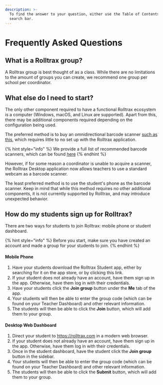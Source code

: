 ```yaml
---
description: >-
  To find the answer to your question, either use the Table of Contents or the
  search bar.
---
```


# Frequently Asked Questions

## What is a Rolltrax group?

A Rolltrax group is best thought of as a class. While there are no limitations to the amount of groups you can create, we recommend one group per school per coordinator.

## What else do I need to start?

The only other component required to have a functional Rolltrax ecosystem is a computer (Windows, macOS, and Linux are supported). Apart from this, there may be additional components required depending on the configuration being used.

The preferred method is to buy an omnidirectional barcode scanner [such as this](https://www.amazon.com/TEEMI-Automatic-Hands-free-presentation-Supermarket/dp/B073J9BJ41), which requires little to no set up with the Rolltrax application.

{% hint style="info" %}
We provide a full list of recommended barcode scanners, which can be found [here](barcode-scanners.md)
{% endhint %}

However, if for some reason a coordinator is unable to acquire a scanner, the Rolltrax Desktop application now allows teachers to use a standard webcam as a barcode scanner.

The least preferred method is to use the student's phone as the barcode scanner. Keep in mind that while this method requires no other additional components, it is not currently supported by Rolltrax, and may introduce unexpected behavior.

## How do my students sign up for Rolltrax?

There are two ways for students to join Rolltrax: mobile phone or student dashboard.

{% hint style="info" %}
Before you start, make sure you have created an account and made a group for your students to join.
{% endhint %}

#### Mobile Phone

1. Have your students download the Rolltrax Student app, either by searching for it on the app store, or by clicking this link.
2. If your student does not already have an account, have them sign up in the app. Otherwise, have them log in with their credentials.
3. Have your students click the **Join group** button under the **Me** tab of the app.
4. Your students will then be able to enter the group code \(which can be found on your Teacher Dashboard\) and other relevant information.
5. The students will then be able to click the **Join** button, which will add them to your group.

#### Desktop Web Dashboard

1. Direct your student to https://rolltrax.com in a modern web browser. 
2. If your student does not already have an account, have them sign up in the app. Otherwise, have them log in with their credentials.
3. Once in the student dashboard, have the student click the **Join group** button in the sidebar.
4. Your students will then be able to enter the group code \(which can be found on your Teacher Dashboard\) and other relevant information.
5. The students will then be able to click the **Submit** button, which will add them to your group.





